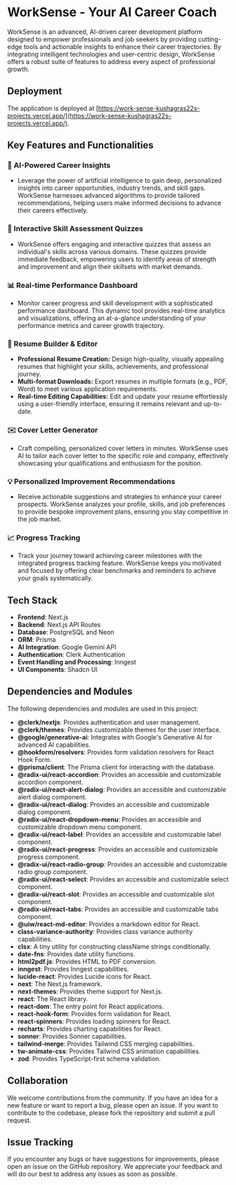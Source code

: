 # WorkSense - Your AI Career Coach

WorkSense is an advanced, AI-driven career development platform designed to empower professionals and job seekers by providing cutting-edge tools and actionable insights to enhance their career trajectories. By integrating intelligent technologies and user-centric design, WorkSense offers a robust suite of features to address every aspect of professional growth.

## Deployment

The application is deployed at [https://work-sense-kushagras22s-projects.vercel.app/](https://work-sense-kushagras22s-projects.vercel.app/).

## Key Features and Functionalities

### 🤖 AI-Powered Career Insights

- Leverage the power of artificial intelligence to gain deep, personalized insights into career opportunities, industry trends, and skill gaps. WorkSense harnesses advanced algorithms to provide tailored recommendations, helping users make informed decisions to advance their careers effectively.

### 📝 Interactive Skill Assessment Quizzes

- WorkSense offers engaging and interactive quizzes that assess an individual's skills across various domains. These quizzes provide immediate feedback, empowering users to identify areas of strength and improvement and align their skillsets with market demands.

### 📊 Real-time Performance Dashboard

- Monitor career progress and skill development with a sophisticated performance dashboard. This dynamic tool provides real-time analytics and visualizations, offering an at-a-glance understanding of your performance metrics and career growth trajectory.


### 📄 Resume Builder & Editor

- **Professional Resume Creation:** Design high-quality, visually appealing resumes that highlight your skills, achievements, and professional journey.
- **Multi-format Downloads:** Export resumes in multiple formats (e.g., PDF, Word) to meet various application requirements.
- **Real-time Editing Capabilities:** Edit and update your resume effortlessly using a user-friendly interface, ensuring it remains relevant and up-to-date.

 
### ✉️ Cover Letter Generator

- Craft compelling, personalized cover letters in minutes. WorkSense uses AI to tailor each cover letter to the specific role and company, effectively showcasing your qualifications and enthusiasm for the position.

### 💡 Personalized Improvement Recommendations

- Receive actionable suggestions and strategies to enhance your career prospects. WorkSense analyzes your profile, skills, and job preferences to provide bespoke improvement plans, ensuring you stay competitive in the job market.

### 📈 Progress Tracking

- Track your journey toward achieving career milestones with the integrated progress tracking feature. WorkSense keeps you motivated and focused by offering clear benchmarks and reminders to achieve your goals systematically.

## Tech Stack

- **Frontend**: Next.js
- **Backend**: Next.js API Routes
- **Database**: PostgreSQL and Neon
- **ORM**: Prisma
- **AI Integration**: Google Gemini API
- **Authentication**: Clerk Authentication
- **Event Handling and Processing**: Inngest
- **UI Components**: Shadcn UI

## Dependencies and Modules

The following dependencies and modules are used in this project:

- **@clerk/nextjs**: Provides authentication and user management.
- **@clerk/themes**: Provides customizable themes for the user interface.
- **@google/generative-ai**: Integrates with Google's Generative AI for advanced AI capabilities.
- **@hookform/resolvers**: Provides form validation resolvers for React Hook Form.
- **@prisma/client**: The Prisma client for interacting with the database.
- **@radix-ui/react-accordion**: Provides an accessible and customizable accordion component.
- **@radix-ui/react-alert-dialog**: Provides an accessible and customizable alert dialog component.
- **@radix-ui/react-dialog**: Provides an accessible and customizable dialog component.
- **@radix-ui/react-dropdown-menu**: Provides an accessible and customizable dropdown menu component.
- **@radix-ui/react-label**: Provides an accessible and customizable label component.
- **@radix-ui/react-progress**: Provides an accessible and customizable progress component.
- **@radix-ui/react-radio-group**: Provides an accessible and customizable radio group component.
- **@radix-ui/react-select**: Provides an accessible and customizable select component.
- **@radix-ui/react-slot**: Provides an accessible and customizable slot component.
- **@radix-ui/react-tabs**: Provides an accessible and customizable tabs component.
- **@uiw/react-md-editor**: Provides a markdown editor for React.
- **class-variance-authority**: Provides class variance authority capabilities.
- **clsx**: A tiny utility for constructing className strings conditionally.
- **date-fns**: Provides date utility functions.
- **html2pdf.js**: Provides HTML to PDF conversion.
- **inngest**: Provides Inngest capabilities.
- **lucide-react**: Provides Lucide icons for React.
- **next**: The Next.js framework.
- **next-themes**: Provides theme support for Next.js.
- **react**: The React library.
- **react-dom**: The entry point for React applications.
- **react-hook-form**: Provides form validation for React.
- **react-spinners**: Provides loading spinners for React.
- **recharts**: Provides charting capabilities for React.
- **sonner**: Provides Sonner capabilities.
- **tailwind-merge**: Provides Tailwind CSS merging capabilities.
- **tw-animate-css**: Provides Tailwind CSS animation capabilities.
- **zod**: Provides TypeScript-first schema validation.

## Collaboration

We welcome contributions from the community. If you have an idea for a new feature or want to report a bug, please open an issue. If you want to contribute to the codebase, please fork the repository and submit a pull request.

## Issue Tracking

If you encounter any bugs or have suggestions for improvements, please open an issue on the GitHub repository. We appreciate your feedback and will do our best to address any issues as soon as possible.



